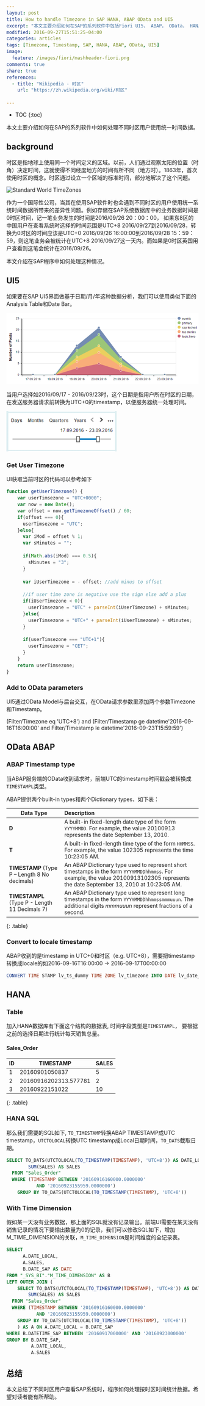 ```yaml
---
layout: post
title: How to handle Timezone in SAP HANA, ABAP OData and UI5
excerpt: "本文主要介绍如何在SAP的系列软件中包括Fiori UI5， ABAP， OData， HANA，如何处理不同时区UTC用户使用统一时间timestamp数据。How to handle Timezone in SAP HANA, ABAP OData and UI5"
modified: 2016-09-27T15:51:25-04:00
categories: articles
tags: [Timezone, Timestamp, SAP, HANA, ABAP, OData, UI5]
image:
  feature: /images/fiori/mashheader-fiori.png
comments: true
share: true
references:
  - title: "Wikipedia - 时区"
    url: "https://zh.wikipedia.org/wiki/时区"

---
```


* TOC
{:toc}

本文主要介绍如何在SAP的系列软件中如何处理不同时区用户使用统一时间数据。

## background

时区是指地球上使用同一个时间定义的区域。以前，人们通过观察太阳的位置（时角）决定时间，这就使得不同经度地方的时间有所不同（地方时）。1863年，首次使用时区的概念。时区通过设立一个区域的标准时间，部分地解决了这个问题。

![Standard World TimeZones](https://upload.wikimedia.org/wikipedia/commons/e/e8/Standard_World_Time_Zones.png)

作为一个国际性公司，当其在使用SAP软件时也会遇到不同时区的用户使用统一系统时间数据所带来的差异性问题。例如存储在SAP系统数据库中的业务数据时间是0时区时间，记一笔业务发生的时间是2016/09/26 20：00：00， 如果东8区的中国用户在查看系统时选择的时间范围是UTC+8 2016/09/27到2016/09/28，转换为0时区的时间应该是UTC+0 2016/09/26 16:00:00到2016/09/28 15：59：59，则这笔业务会被统计在UTC+8 2016/09/27这一天内。而如果是0时区英国用户查看则这笔会统计在2016/09/26。

本文介绍在SAP程序中如何处理这种情况。

## UI5

如果要在SAP UI5界面做基于日期/月/年这种数据分析，我们可以使用类似下面的Analysis Table和Date Bar。

![Analysis by Dates Image](/images/fiori/Analysis-by-Dates.png)

当用户选择如2016/09/17 - 2016/09/23时，这个日期是指用户所在时区的日期，在发送服务器请求前转换为UTC+0的timestamp，以便服务器统一处理时间。

![Date Time Bar Image](/images/fiori/Date-Time-Bar.png)

### Get User Timezone

UI获取当前时区的代码可以参考如下

```javascript
function getUserTimezone() {
	var userTimsezone = "UTC+0000";
	var now = new Date();
	var offset = now.getTimezoneOffset() / 60;
	if(offset === 0){
	  userTimsezone = "UTC";
	}else{
	  var iMod = offset % 1;
	  var sMinutes = "";

	  if(Math.abs(iMod) === 0.5){
	    sMinutes = "3";
	  }

	  var iUserTimezone = - offset; //add minus to offset

	  //if user time zone is negative use the sign else add a plus
	  if(iUserTimezone < 0){
	    userTimsezone = "UTC" + parseInt(iUserTimezone) + sMinutes;
	  }else{
	    userTimsezone = "UTC+" + parseInt(iUserTimezone) + sMinutes;
	  }

	  if(userTimsezone === "UTC+1"){
	    userTimsezone = "CET";
	  }
	}
	return userTimsezone;
}
```

### Add to OData parameters

UI5通过OData Model与后台交互，在OData请求参数里添加两个参数Timezone和Timestamp。

(Filter/Timezone eq 'UTC+8') and (Filter/Timestamp ge datetime'2016-09-16T16:00:00' and Filter/Timestamp le datetime'2016-09-23T15:59:59')

## OData ABAP

### ABAP Timestamp type
当ABAP服务端的OData收到请求时，前端UTC的timestamp时间戳会被转换成`TIMESTAMPL`类型。

ABAP提供两个built-in types和两个Dictionary types，如下表：

|Data Type	| Description |
| --------- |:----------- |
|**D**		| A built-in fixed-length date type of the form `YYYYMMDD`. For example, the value 20100913 represents the date September 13, 2010.|
|**T**		| A built-in fixed-length time type of the form `HHMMSS`. For example, the value 102305 represents the time 10:23:05 AM. |
|**TIMESTAMP** (Type P – Length 8 No decimals)	| An ABAP Dictionary type used to represent short timestamps in the form `YYYYMMDDhhmmss`. For example, the value 20100913102305 represents the date September 13, 2010 at 10:23:05 AM. |
|**TIMESTAMPL** (Type P - Length 11 Decimals 7)	| An ABAP Dictionary type used to represent long timestamps in the form `YYYYMMDDhhmmssmmmuuun`. The additional digits *mmmuuun* represent fractions of a second. |
{: .table}

### Convert to locale timestamp
ABAP收到的是timestamp in UTC+0和时区（e.g. UTC+8），需要把timestamp转换成locale的如2016-09-16T16:00:00 -> 2016-09-17T00:00:00

```sql
CONVERT TIME STAMP lv_ts_dummy TIME ZONE lv_timezone INTO DATE lv_date_dummy.
```

## HANA

### Table
加入HANA数据库有下面这个结构的数据表, 时间字段类型是`TIMESTAMPL`， 要根据之前的选择日期进行统计每天销售总量。

#### Sales_Order

| ID | TIMESTAMP 	         | SALES  |
| -- | --------------------- | ------ |
| 1  | 20160901050837        | 5      |
| 2  | 20160916202313.577781 | 2      |
| 3  | 20160922151022        | 10     |
{: .table}

### HANA SQL

那么我们需要的SQL如下, `TO_TIMESTAMP`转换ABAP TIMESTAMP成UTC timestamp，`UTCTOLOCAL`转换UTC timestamp成Local日期时间，`TO_DATS`截取日期。

```sql
SELECT TO_DATS(UTCTOLOCAL(TO_TIMESTAMP(TIMESTAMP), 'UTC+8')) AS DATE_LOCAL,
		SUM(SALES) AS SALES
  FROM "Sales_Order"
  WHERE (TIMESTAMP BETWEEN '20160916160000.0000000'
           AND '20160923155959.0000000')
    GROUP BY TO_DATS(UTCTOLOCAL(TO_TIMESTAMP(TIMESTAMP), 'UTC+8'))
```

### With Time Dimension
假如某一天没有业务数据，那上面的SQL就没有记录输出。前端UI需要在某天没有销售记录的情况下要输出数量为0的记录，我们可以修改SQL如下，增加M_TIME_DIMENSION的关联，`M_TIME_DIMENSION`是时间维度的全记录表。

```sql
SELECT
      A.DATE_LOCAL,
      A.SALES,
      B.DATE_SAP AS DATE
FROM "_SYS_BI"."M_TIME_DIMENSION" AS B
LEFT OUTER JOIN (
	SELECT TO_DATS(UTCTOLOCAL(TO_TIMESTAMP(TIMESTAMP), 'UTC+8')) AS DATE_LOCAL,
		SUM(SALES) AS SALES
  FROM "Sales_Order"
  WHERE (TIMESTAMP BETWEEN '20160916160000.0000000'
           AND '20160923155959.0000000')
    GROUP BY TO_DATS(UTCTOLOCAL(TO_TIMESTAMP(TIMESTAMP), 'UTC+8'))
    ) AS A ON A.DATE_LOCAL = B.DATE_SAP
WHERE B.DATETIME_SAP BETWEEN '20160917000000' AND '20160923000000'
GROUP BY B.DATE_SAP,
         A.DATE_LOCAL,
         A.SALES
```

## 总结

本文总结了不同时区用户查看SAP系统时，程序如何处理按时区时间统计数据。希望对读者能有所帮助。
